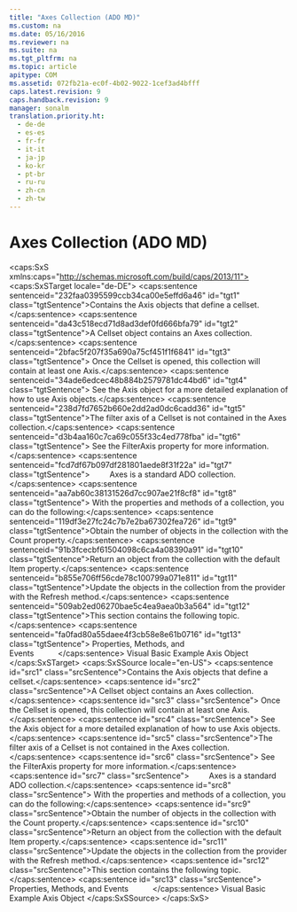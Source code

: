 ```yaml
---
title: "Axes Collection (ADO MD)"
ms.custom: na
ms.date: 05/16/2016
ms.reviewer: na
ms.suite: na
ms.tgt_pltfrm: na
ms.topic: article
apitype: COM
ms.assetid: 072fb21a-ec0f-4b02-9022-1cef3ad4bfff
caps.latest.revision: 9
caps.handback.revision: 9
manager: sonalm
translation.priority.ht: 
  - de-de
  - es-es
  - fr-fr
  - it-it
  - ja-jp
  - ko-kr
  - pt-br
  - ru-ru
  - zh-cn
  - zh-tw
---
```

# Axes Collection (ADO MD)
<?xml version="1.0" encoding="utf-8"?>
<caps:SxS xmlns:caps="http://schemas.microsoft.com/build/caps/2013/11">
  <caps:SxSTarget locale="de-DE">
    <developerReferenceWithoutSyntaxDocument xsi:schemaLocation="http://ddue.schemas.microsoft.com/authoring/2003/5 http://dduestorage.blob.core.windows.net/ddueschema/developer.xsd" xmlns="http://ddue.schemas.microsoft.com/authoring/2003/5" xmlns:xlink="http://www.w3.org/1999/xlink" xmlns:xsi="http://www.w3.org/2001/XMLSchema-instance">
      <introduction>
        <para>
          <caps:sentence sentenceid="232faa0395599ccb34ca00e5effd6a46" id="tgt1" class="tgtSentence">Contains the <legacyLink xlink:href="5f498c9a-b1e7-4e6e-9ae6-71eadaf9aada">Axis</legacyLink> objects that define a cellset.</caps:sentence>
        </para>
      </introduction>
      <languageReferenceRemarks>
        <content>
          <para>
            <caps:sentence sentenceid="da43c518ecd71d8ad3def0fd666bfa79" id="tgt2" class="tgtSentence">A <legacyLink xlink:href="5e2452c0-cac0-49b2-8099-836c35794d50">Cellset</legacyLink> object contains an <legacyBold>Axes</legacyBold> collection.</caps:sentence>
            <caps:sentence sentenceid="2bfac5f207f35a690a75cf451f1f6841" id="tgt3" class="tgtSentence"> Once the <legacyBold>Cellset</legacyBold> is opened, this collection will contain at least one <legacyBold>Axis</legacyBold>.</caps:sentence>
            <caps:sentence sentenceid="34ade6edcec48b884b2579781dc44bd6" id="tgt4" class="tgtSentence"> See the <legacyLink xlink:href="5f498c9a-b1e7-4e6e-9ae6-71eadaf9aada">Axis</legacyLink> object for a more detailed explanation of how to use <legacyBold>Axis</legacyBold> objects.</caps:sentence>
          </para>
          <alert class="note">
            <para>
              <caps:sentence sentenceid="238d7fd7652b660e2dd2ad0dc6cadd36" id="tgt5" class="tgtSentence">The filter axis of a <legacyBold>Cellset</legacyBold> is not contained in the <legacyBold>Axes</legacyBold> collection.</caps:sentence>
              <caps:sentence sentenceid="d3b4aa160c7ca69c055f33c4ed778fba" id="tgt6" class="tgtSentence"> See the <legacyLink xlink:href="9c656963-531e-4cd1-b698-d5f42a9b7ba3">FilterAxis</legacyLink> property for more information.</caps:sentence>
            </para>
          </alert>
          <para>
            <caps:sentence sentenceid="fcd7df67b097df281801aede8f31f22a" id="tgt7" class="tgtSentence">         <legacyBold>Axes</legacyBold> is a standard ADO collection.</caps:sentence>
            <caps:sentence sentenceid="aa7ab60c38131526d7cc907ae21f8cf8" id="tgt8" class="tgtSentence"> With the properties and methods of a collection, you can do the following:</caps:sentence>
          </para>
          <list class="bullet">
            <listItem>
              <para>
                <caps:sentence sentenceid="119df3e27fc24c7b7e2ba67302fea726" id="tgt9" class="tgtSentence">Obtain the number of objects in the collection with the <legacyLink xlink:href="da9ccd1f-d402-41a2-940c-45556fc5340d">Count</legacyLink> property.</caps:sentence>
              </para>
            </listItem>
            <listItem>
              <para>
                <caps:sentence sentenceid="91b3fcecbf61504098c6ca4a08390a91" id="tgt10" class="tgtSentence">Return an object from the collection with the default <legacyLink xlink:href="e11484bb-c5c7-42d8-9bb8-21572125d727">Item</legacyLink> property.</caps:sentence>
              </para>
            </listItem>
            <listItem>
              <para>
                <caps:sentence sentenceid="b855e706ff56cde78c100799a071e811" id="tgt11" class="tgtSentence">Update the objects in the collection from the provider with the <legacyLink xlink:href="089b7ca7-684f-4259-8032-5bd1ecc54426">Refresh</legacyLink> method.</caps:sentence>
              </para>
            </listItem>
          </list>
          <para>
            <caps:sentence sentenceid="509ab2ed06270bae5c4ea9aea0b3a564" id="tgt12" class="tgtSentence">This section contains the following topic.</caps:sentence>
          </para>
          <list class="bullet">
            <listItem>
              <para>
                <caps:sentence sentenceid="fa0fad80a55daee4f3cb58e8e61b0716" id="tgt13" class="tgtSentence">
                  <legacyLink xlink:href="be459530-6f28-458f-ad70-759eae3ae08c">Properties, Methods, and Events</legacyLink>           </caps:sentence>
              </para>
            </listItem>
          </list>
        </content>
      </languageReferenceRemarks>
      <relatedTopics>
        <link xlink:href="2666ad1c-b48e-4b2c-b269-5a9f4e4a7810">Visual Basic Example</link>
        <link xlink:href="5f498c9a-b1e7-4e6e-9ae6-71eadaf9aada">Axis Object</link>
      </relatedTopics>
    </developerReferenceWithoutSyntaxDocument>
  </caps:SxSTarget>
  <caps:SxSSource locale="en-US">
    <developerReferenceWithoutSyntaxDocument xsi:schemaLocation="http://ddue.schemas.microsoft.com/authoring/2003/5 http://dduestorage.blob.core.windows.net/ddueschema/developer.xsd" xmlns="http://ddue.schemas.microsoft.com/authoring/2003/5" xmlns:xlink="http://www.w3.org/1999/xlink" xmlns:xsi="http://www.w3.org/2001/XMLSchema-instance">
      <introduction>
        <para>
          <caps:sentence id="src1" class="srcSentence">Contains the <legacyLink xlink:href="5f498c9a-b1e7-4e6e-9ae6-71eadaf9aada">Axis</legacyLink> objects that define a cellset.</caps:sentence>
        </para>
      </introduction>
      <languageReferenceRemarks>
        <content>
          <para>
            <caps:sentence id="src2" class="srcSentence">A <legacyLink xlink:href="5e2452c0-cac0-49b2-8099-836c35794d50">Cellset</legacyLink> object contains an <legacyBold>Axes</legacyBold> collection.</caps:sentence>
            <caps:sentence id="src3" class="srcSentence"> Once the <legacyBold>Cellset</legacyBold> is opened, this collection will contain at least one <legacyBold>Axis</legacyBold>.</caps:sentence>
            <caps:sentence id="src4" class="srcSentence"> See the <legacyLink xlink:href="5f498c9a-b1e7-4e6e-9ae6-71eadaf9aada">Axis</legacyLink> object for a more detailed explanation of how to use <legacyBold>Axis</legacyBold> objects.</caps:sentence>
          </para>
          <alert class="note">
            <para>
              <caps:sentence id="src5" class="srcSentence">The filter axis of a <legacyBold>Cellset</legacyBold> is not contained in the <legacyBold>Axes</legacyBold> collection.</caps:sentence>
              <caps:sentence id="src6" class="srcSentence"> See the <legacyLink xlink:href="9c656963-531e-4cd1-b698-d5f42a9b7ba3">FilterAxis</legacyLink> property for more information.</caps:sentence>
            </para>
          </alert>
          <para>
            <caps:sentence id="src7" class="srcSentence">         <legacyBold>Axes</legacyBold> is a standard ADO collection.</caps:sentence>
            <caps:sentence id="src8" class="srcSentence"> With the properties and methods of a collection, you can do the following:</caps:sentence>
          </para>
          <list class="bullet">
            <listItem>
              <para>
                <caps:sentence id="src9" class="srcSentence">Obtain the number of objects in the collection with the <legacyLink xlink:href="da9ccd1f-d402-41a2-940c-45556fc5340d">Count</legacyLink> property.</caps:sentence>
              </para>
            </listItem>
            <listItem>
              <para>
                <caps:sentence id="src10" class="srcSentence">Return an object from the collection with the default <legacyLink xlink:href="e11484bb-c5c7-42d8-9bb8-21572125d727">Item</legacyLink> property.</caps:sentence>
              </para>
            </listItem>
            <listItem>
              <para>
                <caps:sentence id="src11" class="srcSentence">Update the objects in the collection from the provider with the <legacyLink xlink:href="089b7ca7-684f-4259-8032-5bd1ecc54426">Refresh</legacyLink> method.</caps:sentence>
              </para>
            </listItem>
          </list>
          <para>
            <caps:sentence id="src12" class="srcSentence">This section contains the following topic.</caps:sentence>
          </para>
          <list class="bullet">
            <listItem>
              <para>
                <caps:sentence id="src13" class="srcSentence">
                  <legacyLink xlink:href="be459530-6f28-458f-ad70-759eae3ae08c">Properties, Methods, and Events</legacyLink>           </caps:sentence>
              </para>
            </listItem>
          </list>
        </content>
      </languageReferenceRemarks>
      <relatedTopics>
        <link xlink:href="2666ad1c-b48e-4b2c-b269-5a9f4e4a7810">Visual Basic Example</link>
        <link xlink:href="5f498c9a-b1e7-4e6e-9ae6-71eadaf9aada">Axis Object</link>
      </relatedTopics>
    </developerReferenceWithoutSyntaxDocument>
  </caps:SxSSource>
</caps:SxS>